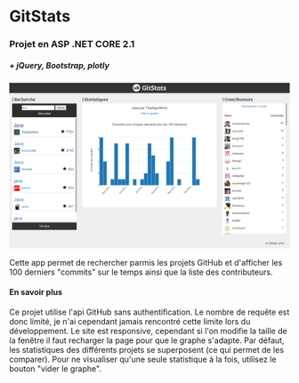 #   GitStats
### Projet en ASP .NET CORE 2.1
##### + jQuery, Bootstrap, plotly

![Capture d'écran du site](wwwroot/images/Capture.PNG "GitStats")

Cette app permet de rechercher parmis les projets GitHub et d'afficher les 100 derniers "commits" sur le temps ainsi que la liste des contributeurs.

#### En savoir plus

Ce projet utilise l'api GitHub sans authentification. Le nombre de requête est donc limité, je n'ai cependant jamais rencontré cette limite lors du développement.
Le site est responsive, cependant si l'on modifie la taille de la fenêtre il faut recharger la page pour que le graphe s'adapte.
Par défaut, les statistiques des différents projets se superposent (ce qui permet de les comparer). Pour ne visualiser qu'une seule statistique à la fois, utilisez le bouton "vider le graphe".
